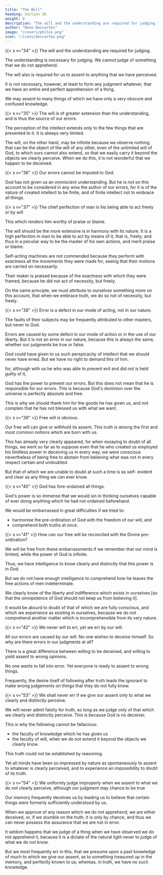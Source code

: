 ```yaml
---
title: "The Will"
heading: Section 2b
weight: 8
description: "The will and the understanding are required for judging."
author: "Rene Descartes"
image: "/covers/philos.png"
icon: "/icons/descartes.png"
---
```



{{< s v="34" >}} The will and the understanding are required for judging.

The understanding is necessary for judging. We cannot judge of something that we do not apprehend.

The will also is required for us to assent to anything that we have perceived. 

It is not necessary, however, at least to form any judgment whatever, that we have an entire and perfect apprehension of a thing.

We may assent to many things of which we have only a very obscure and confused knowledge.


{{< s v="35" >}}  The will is of greater extension than the understanding, and is thus the source of our errors.

The perception of the intellect extends only to the few things that are presented to it. It is always very limited.

The will, on the other hand, may be infinite because we observe nothing that can be the object of the will of any other, even of the unlimited will of God, to which ours cannot also extend, so that we easily carry it beyond the objects we clearly perceive. When we do this, it is not wonderful that we happen to be deceived.


{{< s v="36" >}} Our errors cannot be imputed to God.

God has not given us an omniscient understanding. But he is not on this account to be considered in any wise the author of our errors, for it is of the nature of created intellect to be finite, and of finite intellect not to embrace all things.


{{< s v="37" >}} The chief perfection of man is his being able to act freely or by will 

This which renders him worthy of praise or blame.

The will should be the more extensive is in harmony with its nature. It is a high perfection in man to be able to act by means of it, that is, freely; and thus in a peculiar way to be the master of his own actions, and merit praise or blame. 

Self-acting machines are not commended because they perform with exactness all the movements they were made for, seeing that their motions are carried on necessarily.

Their maker is praised because of the exactness with which they were framed, because he did not act of necessity, but freely.

On the same principle, we must attribute to ourselves something more on this account, that when we embrace truth, we do so not of necessity, but freely.


{{< s v="38" >}} Error is a defect in our mode of acting, not in our nature.

The faults of their subjects may be frequently attributed to other masters, but never to God.

Errors are caused by some defect in our mode of action or in the use of our liberty. But it is not an error in our nature, because this is always the same, whether our judgments be true or false.

God could have given to us such perspicacity of intellect that we should never have erred. But we have no right to demand this of him.

for, although with us he who was able to prevent evil and did not is held guilty of it, 

God has the power to prevent our errors. But this does not mean that he is responsible for our errors. This is because God's dominion over the universe is perfectly absolute and free. 

<!-- This is similar to 
 inasmuch as the dominion which some men possess over others has been instituted for the purpose of enabling them to hinder those under them from doing evil, whereas the  which God exercises . -->

This is why we should thank him for the goods he has given us, and not complain that he has not blessed us with what we want.
 <!-- all which we know it was in his power to impart. -->


{{< s v="39" >}} Free will is obvious.
<!-- The liberty of our will is self-evident. -->

Our free will can give or withhold its assent. This truth is among the first and most common notions which are born with us.

This has already very clearly appeared, for when essaying to doubt of all things, we went so far as to suppose even that he who created us employed his limitless power in deceiving us in every way, we were conscious nevertheless of being free to abstain from believing what was not in every respect certain and undoubted. 

But that of which we are unable to doubt at such a time is as self- evident and clear as any thing we can ever know.


{{< s v="40" >}} God has fore-ordained all things.

God's power is so immense that we would sin in thinking ourselves capable of ever doing anything which he had not ordained beforehand.

We would be embarrassed in great difficulties if we tried to:
- harmonise the pre-ordination of God with the freedom of our will, and
- comprehend both truths at once.


{{< s v="41" >}} How can our free will be reconciled with the Divine pre-ordination?

We will be free from these embarrassments if we remember that our mind is limited, while the power of God is infinite.

<!-- , by which he not only knew from all eternity what is or can be, but also willed and pre-ordained it,   -->

Thus, we have intelligence to know clearly and distinctly that this power is in God.

But we do not have enough intelligence to comprehend how he leaves the free actions of men indeterminate.

We clearly know of the liberty and indifference which exists in ourselves [so that the omnipotence of God should not keep us from believing it].

It would be absurd to doubt of that of which we are fully conscious, and which we experience as existing in ourselves, because we do not comprehend another matter which is incomprehensible from its very nature.


{{< s v="42" >}} We never will to err, yet we err by our will.

All our errors are caused by our will. No one wishes to deceive himself. So why are there errors in our judgments at all?

There is a great difference between willing to be deceived, and willing to yield assent to wrong opinions.

No one wants to fall into error. Yet everyone is ready to assent to wrong things.

 <!-- in which, unknown to himself, error lurks; and it even  -->

Frequently, the desire itself of following after truth leads the ignorant to make wrong judgements on things that they do not fully know. 

 <!-- those not fully aware of the order in which it ought to be sought for, to pass judgment on matters of which they have no adequate knowledge, and thus to fall into error. -->


{{< s v="53" >}} We shall never err if we give our assent only to what we clearly and distinctly perceive.

We will never admit falsity for truth, so long as we judge only of that which we clearly and distinctly perceive. This is because God is no deceiver.

This is why the following cannot be fallacious:
- the faculty of knowledge which he has given us
- the faculty of will, when we do not extend it beyond the objects we clearly know. 

This truth could not be established by reasoning.

Yet all minds have been so impressed by nature as spontaneously to assent to whatever is clearly perceived, and to experience an impossibility to doubt of its truth.


{{< s v="54" >}} We uniformly judge improperly when we assent to what we do not clearly perceive, although our judgment may chance to be true

Our memory frequently deceives us by leading us to believe that certain things were formerly sufficiently understood by us.

When we approve of any reason which we do not apprehend, we are either deceived, or, if we stumble on the truth, it is only by chance, and thus we can never possess the assurance that we are not in error.

It seldom happens that we judge of a thing when we have observed we do not apprehend it, because it is a dictate of the natural light never to judge of what we do not know. 

But we most frequently err in this, that we presume upon a past knowledge of much to which we give our assent, as to something treasured up in the memory, and perfectly known to us; whereas, in truth, we have no such knowledge.

